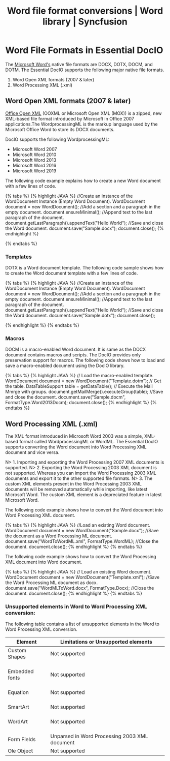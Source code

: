 ﻿---
title: Word file format conversions | Word library | Syncfusion
description: This section illustrates Word file format conversions supported in Syncfusion Java Word library (Essential DocIO)
platform: java-file-formats
control: Word Library
documentation: UG
---


# Word File Formats in Essential DocIO

The [Microsoft Word's](https://en.wikipedia.org/wiki/Microsoft_Word#) native file formats are DOCX, DOTX, DOCM, and DOTM. The Essential DocIO supports the following major native file formats.

1. Word Open XML formats (2007 & later)
2. Word Processing XML (.xml)

## Word Open XML formats (2007 & later)

[Office Open XML](http://en.wikipedia.org/wiki/Office_Open_XML#) (OOXML or Microsoft Open XML (MOX)) is a zipped, new XML-based file format introduced by Microsoft in Office 2007 applications.The WordprocessingML is the markup language used by the Microsoft Office Word to store its DOCX documents.

DocIO supports the following WordprocessingML:

* Microsoft Word 2007
* Microsoft Word 2010
* Microsoft Word 2013
* Microsoft Word 2016
* Microsoft Word 2019

The following code example explains how to create a new Word document with a few lines of code.

{% tabs %}
{% highlight JAVA %}
//Create an instance of the WordDocument Instance (Empty Word Document).
WordDocument document = new WordDocument();
//Add a section and a paragraph in the empty document.
document.ensureMinimal();
//Append text to the last paragraph of the document.
document.getLastParagraph().appendText("Hello World");
//Save and close the Word document.
document.save("Sample.docx");
document.close();
{% endhighlight %}

{% endtabs %}

### Templates

DOTX is a Word document template. The following code sample shows how to create the Word document template with a few lines of code.

{% tabs %}
{% highlight JAVA %}
//Create an instance of the WordDocument Instance (Empty Word Document).
WordDocument document = new WordDocument();
//Add a section and a paragraph in the empty document.
document.ensureMinimal();
//Append text to the last paragraph of the document.
document.getLastParagraph().appendText("Hello World");
//Save and close the Word document.
document.save("Sample.dotx");
document.close();

{% endhighlight %}
{% endtabs %}

### Macros

DOCM is a macro-enabled Word document. It is same as the DOCX document contains macros and scripts. The DocIO provides only preservation support for macros. The following code shows how to load and save a macro-enabled document using the DocIO library.

{% tabs %}
{% highlight JAVA %}
// Load the macro-enabled template.
WordDocument document = new WordDocument("Template.dotm");
// Get the table.
DataTableSupport table = getDataTable();
// Execute the Mail Mmrge with groups.
document.getMailMerge().executeGroup(table);
//Save and close the document.
document.save("Sample.docm", FormatType.Word2013Docm);
document.close();
{% endhighlight %}
{% endtabs %}

## Word Processing XML (.xml)

The XML format introduced in Microsoft Word 2003 was a simple, XML-based format called WordprocessingML or WordML.
The Essential DocIO supports converting the Word document into Word Processing XML document and vice versa.

N> 1. Importing and exporting the Word Processing 2007 XML documents is supported.
N> 2. Exporting the Word Processing 2003 XML document is not supported. Whereas you can import the Word Processing 2003 XML documents and export it to the other supported file formats.
N> 3. The custom XML elements present in the Word Processing 2003 XML documents will be removed automatically while importing, like latest Microsoft Word. The custom XML element is a depreciated feature in latest Microsoft Word.

The following code example shows how to convert the Word document into Word Processing XML document.

{% tabs %}
{% highlight JAVA %}
//Load an existing Word document.
WordDocument document = new WordDocument("Sample.docx");
//Save the document as a Word Processing ML document.
document.save("WordToWordML.xml", FormatType.WordML);
//Close the document.
document.close();
{% endhighlight %}
{% endtabs %}

The following code example shows how to convert the Word Processing XML document into Word document.

{% tabs %}
{% highlight JAVA %}
// Load an existing Word document. 
WordDocument document = new WordDocument("Template.xml");
//Save the Word Processing ML document as docx.
document.save("WordMLToWord.docx", FormatType.Docx);
//Close the document.
document.close();
{% endhighlight %}
{% endtabs %}

### Unsupported elements in Word to Word Processing XML conversion:

The following table contains a list of unsupported elements in the Word to Word Processing XML conversion.

<table>
<thead> 
<tr>
<th>Element</th>
<th>Limitations or Unsupported elements</th>
</tr>
</thead>
<tr>
<td>
Custom Shapes<br/><br/></td>
<td>
Not supported<br/><br/></td>
</tr>
<tr>
<td>
Embedded fonts<br/><br/></td>
<td>
Not supported<br/><br/></td>
</tr>
<tr>
<td>
Equation<br/><br/></td>
<td>
Not supported<br/><br/></td>
</tr>
<tr>
<td>
SmartArt<br/><br/></td>
<td>
Not supported<br/><br/></td>
</tr>
<tr>
<td>
WordArt<br/><br/></td>
<td>
Not supported<br/><br/></td>
</tr>
<tr>
<td>
Form Fields
</td>
<td>
Unparsed in Word Processing 2003 XML document
</td>
</tr>
<tr>
<td>
Ole Object
</td>
<td>
Not supported
</td>
</tr>
</table>
